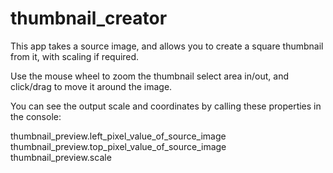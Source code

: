 # thumbnail_creator

This app takes a source image, and allows you to create a square thumbnail from it, with scaling if required.

Use the mouse wheel to zoom the thumbnail select area in/out, and click/drag to move it around the image.

You can see the output scale and coordinates by calling these properties in the console:

thumbnail_preview.left_pixel_value_of_source_image
thumbnail_preview.top_pixel_value_of_source_image
thumbnail_preview.scale
